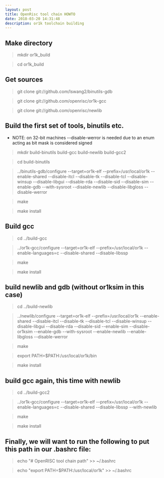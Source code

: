 ```yaml
---
layout: post
title: OpenRisc tool chain HOWTO
date: 2018-03-20 14:31:48
description: or1k toolchain building
---
```


## Make directory

> mkdir or1k_build

> cd or1k_build

## Get sources

> git clone git://github.com/lswang2/binutils-gdb

> git clone git://github.com/openrisc/or1k-gcc

> git clone git://github.com/openrisc/newlib


## Build the first set of tools, binutils etc.

- NOTE: on 32-bit machines --disable-werror is needed due to an enum acting as bit mask is considered signed

> mkdir build-binutils build-gcc build-newlib build-gcc2

> cd build-binutils

> ../binutils-gdb/configure --target=or1k-elf --prefix=/usr/local/or1k --enable-shared --disable-itcl --disable-tk --disable-tcl --disable-winsup --disable-libgui --disable-rda --disable-sid --disable-sim --enable-gdb --with-sysroot --disable-newlib --disable-libgloss --disable-werror

> make

> make install

## Build gcc

> cd ../build-gcc

> ../or1k-gcc/configure --target=or1k-elf --prefix=/usr/local/or1k --enable-languages=c --disable-shared --disable-libssp

> make

> make install

## build newlib and gdb (without or1ksim in this case)

> cd ../build-newlib

> ../newlib/configure --target=or1k-elf --prefix=/usr/local/or1k --enable-shared --disable-itcl --disable-tk --disable-tcl --disable-winsup --disable-libgui --disable-rda --disable-sid --enable-sim --disable-or1ksim --enable-gdb --with-sysroot --enable-newlib --enable-libgloss --disable-werror

> make

> export PATH=$PATH:/usr/local/or1k/bin

> make install

## build gcc again, this time with newlib

> cd ../build-gcc2

> ../or1k-gcc/configure --target=or1k-elf --prefix=/usr/local/or1k --enable-languages=c --disable-shared --disable-libssp --with-newlib

> make

> make install

## Finally, we will want to run the following to put this path in our .bashrc file:

> echo "# OpenRISC tool chain path" >> ~/.bashrc

> echo "export PATH=$PATH:/usr/local/or1k" >> ~/.bashrc


